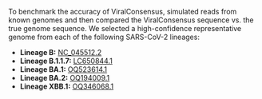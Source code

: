 To benchmark the accuracy of ViralConsensus, simulated reads from known genomes and then compared the ViralConsensus sequence vs. the true genome sequence. We selected a high-confidence representative genome from each of the following SARS-CoV-2 lineages:
* **Lineage B:** [NC_045512.2](https://www.ncbi.nlm.nih.gov/nuccore/NC_045512.2)
* **Lineage B.1.1.7:** [LC650844.1](https://www.ncbi.nlm.nih.gov/nuccore/LC650844.1)
* **Lineage BA.1:** [OQ523614.1](https://www.ncbi.nlm.nih.gov/nuccore/OQ523614.1)
* **Lineage BA.2:** [OQ194009.1](https://www.ncbi.nlm.nih.gov/nuccore/OQ194009.1)
* **Lineage XBB.1:** [OQ346068.1](https://www.ncbi.nlm.nih.gov/nuccore/OQ346068.1)
